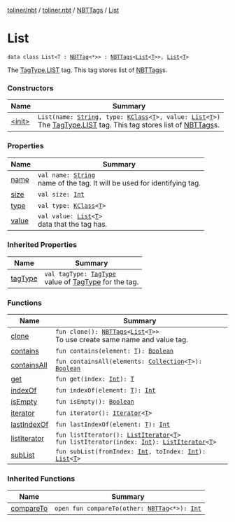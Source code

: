 [toliner/nbt](../../../index.md) / [toliner.nbt](../../index.md) / [NBTTags](../index.md) / [List](./index.md)

# List

`data class List<T : `[`NBTTag`](../../-n-b-t-tag/index.md)`<*>> : `[`NBTTags`](../index.md)`<`[`List`](https://kotlinlang.org/api/latest/jvm/stdlib/kotlin.collections/-list/index.html)`<`[`T`](index.md#T)`>>, `[`List`](https://kotlinlang.org/api/latest/jvm/stdlib/kotlin.collections/-list/index.html)`<`[`T`](index.md#T)`>`

The [TagType.LIST](../../-tag-type/-l-i-s-t.md) tag.
This tag stores list of [NBTTags](../index.md)s.

### Constructors

| Name | Summary |
|---|---|
| [&lt;init&gt;](-init-.md) | `List(name: `[`String`](https://kotlinlang.org/api/latest/jvm/stdlib/kotlin/-string/index.html)`, type: `[`KClass`](https://kotlinlang.org/api/latest/jvm/stdlib/kotlin.reflect/-k-class/index.html)`<`[`T`](index.md#T)`>, value: `[`List`](https://kotlinlang.org/api/latest/jvm/stdlib/kotlin.collections/-list/index.html)`<`[`T`](index.md#T)`>)`<br>The [TagType.LIST](../../-tag-type/-l-i-s-t.md) tag. This tag stores list of [NBTTags](../index.md)s. |

### Properties

| Name | Summary |
|---|---|
| [name](name.md) | `val name: `[`String`](https://kotlinlang.org/api/latest/jvm/stdlib/kotlin/-string/index.html)<br>name of the tag. It will be used for identifying tag. |
| [size](size.md) | `val size: `[`Int`](https://kotlinlang.org/api/latest/jvm/stdlib/kotlin/-int/index.html) |
| [type](type.md) | `val type: `[`KClass`](https://kotlinlang.org/api/latest/jvm/stdlib/kotlin.reflect/-k-class/index.html)`<`[`T`](index.md#T)`>` |
| [value](value.md) | `val value: `[`List`](https://kotlinlang.org/api/latest/jvm/stdlib/kotlin.collections/-list/index.html)`<`[`T`](index.md#T)`>`<br>data that the tag has. |

### Inherited Properties

| Name | Summary |
|---|---|
| [tagType](../tag-type.md) | `val tagType: `[`TagType`](../../-tag-type/index.md)<br>value of [TagType](../../-tag-type/index.md) for the tag. |

### Functions

| Name | Summary |
|---|---|
| [clone](clone.md) | `fun clone(): `[`NBTTags`](../index.md)`<`[`List`](https://kotlinlang.org/api/latest/jvm/stdlib/kotlin.collections/-list/index.html)`<`[`T`](index.md#T)`>>`<br>To use create same name and value tag. |
| [contains](contains.md) | `fun contains(element: `[`T`](index.md#T)`): `[`Boolean`](https://kotlinlang.org/api/latest/jvm/stdlib/kotlin/-boolean/index.html) |
| [containsAll](contains-all.md) | `fun containsAll(elements: `[`Collection`](https://kotlinlang.org/api/latest/jvm/stdlib/kotlin.collections/-collection/index.html)`<`[`T`](index.md#T)`>): `[`Boolean`](https://kotlinlang.org/api/latest/jvm/stdlib/kotlin/-boolean/index.html) |
| [get](get.md) | `fun get(index: `[`Int`](https://kotlinlang.org/api/latest/jvm/stdlib/kotlin/-int/index.html)`): `[`T`](index.md#T) |
| [indexOf](index-of.md) | `fun indexOf(element: `[`T`](index.md#T)`): `[`Int`](https://kotlinlang.org/api/latest/jvm/stdlib/kotlin/-int/index.html) |
| [isEmpty](is-empty.md) | `fun isEmpty(): `[`Boolean`](https://kotlinlang.org/api/latest/jvm/stdlib/kotlin/-boolean/index.html) |
| [iterator](iterator.md) | `fun iterator(): `[`Iterator`](https://kotlinlang.org/api/latest/jvm/stdlib/kotlin.collections/-iterator/index.html)`<`[`T`](index.md#T)`>` |
| [lastIndexOf](last-index-of.md) | `fun lastIndexOf(element: `[`T`](index.md#T)`): `[`Int`](https://kotlinlang.org/api/latest/jvm/stdlib/kotlin/-int/index.html) |
| [listIterator](list-iterator.md) | `fun listIterator(): `[`ListIterator`](https://kotlinlang.org/api/latest/jvm/stdlib/kotlin.collections/-list-iterator/index.html)`<`[`T`](index.md#T)`>`<br>`fun listIterator(index: `[`Int`](https://kotlinlang.org/api/latest/jvm/stdlib/kotlin/-int/index.html)`): `[`ListIterator`](https://kotlinlang.org/api/latest/jvm/stdlib/kotlin.collections/-list-iterator/index.html)`<`[`T`](index.md#T)`>` |
| [subList](sub-list.md) | `fun subList(fromIndex: `[`Int`](https://kotlinlang.org/api/latest/jvm/stdlib/kotlin/-int/index.html)`, toIndex: `[`Int`](https://kotlinlang.org/api/latest/jvm/stdlib/kotlin/-int/index.html)`): `[`List`](https://kotlinlang.org/api/latest/jvm/stdlib/kotlin.collections/-list/index.html)`<`[`T`](index.md#T)`>` |

### Inherited Functions

| Name | Summary |
|---|---|
| [compareTo](../compare-to.md) | `open fun compareTo(other: `[`NBTTag`](../../-n-b-t-tag/index.md)`<*>): `[`Int`](https://kotlinlang.org/api/latest/jvm/stdlib/kotlin/-int/index.html) |
